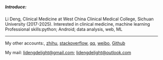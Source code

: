 

##### Introduce:
Li Deng, Clinical Medicine at West China Clinical Medical College, Sichuan University (2017-2025).
Interested in clinical medicine, machine learning
Professional skills:python; Android; data analysis, web, ML

-----
My other accounts:, [zhihu](https://www.zhihu.com/people/ldscu), [stackoverflow](https://stackoverflow.com/users/10670319/user10670319), [qq](1178832862@qq.mail), [weibo](http://weibo.com/Leconade), [Github](https://github.LiDelight.com)

My mail: lidengdelight@gmail.com; lidengdelight@outlook.com


